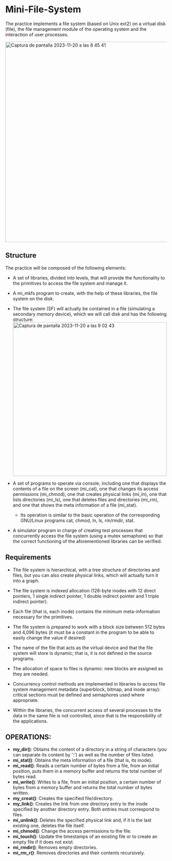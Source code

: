 # Mini-File-System
The practice implements a file system (based on Unix ext2) on a virtual disk (file), the file management module of the operating system and the interaction of user processes.


<img width="625" alt="Captura de pantalla 2023-11-20 a las 8 45 41" src="https://github.com/maribel95/Mini-File-System/assets/61268027/e205888f-58e1-472b-8754-6de0b678ca18">


## Structure

The practice will be composed of the following elements:
- A set of libraries, divided into levels, that will provide the functionality to the primitives to access the file system and manage it.
- A mi_mkfs program to create, with the help of these libraries, the file system on the disk.
- The file system (SF) will actually be contained in a file (simulating a secondary memory device), which we will call disk and has the following structure:
  <img width="480" alt="Captura de pantalla 2023-11-20 a las 9 02 43" src="https://github.com/maribel95/Mini-File-System/assets/61268027/393eb76b-f0a6-4401-ac7c-d7cd0ec275fa">

- A set of programs to operate via console, including one that displays the contents of a file on the screen (mi_cat), one that changes its access permissions (mi_chmod), one that creates physical links (mi_ln), one that lists directories (mi_ls), one that deletes files and directories (mi_rm), and one that shows the meta information of a file (mi_stat).
  -  Its operation is similar to the basic operation of the corresponding GNU/Linux programs cat, chmod, ln, ls, rm/rmdir, stat.
- A simulator program in charge of creating test processes that concurrently access the file system (using a mutex semaphore) so that the correct functioning of the aforementioned libraries can be verified.


## Requirements
- The file system is hierarchical, with a tree structure of directories and files, but you can also create physical links, which will actually turn it into a graph.
  
- The file system is indexed allocation (128-byte inodes with 12 direct pointers, 1 single indirect pointer, 1 double indirect pointer and 1 triple indirect pointer).
  
- Each file (that is, each inode) contains the minimum meta-information necessary for the primitives.
  
- The file system is prepared to work with a block size between 512 bytes and 4,096 bytes (it must be a constant in the program to be able to easily change the value if desired)
  
- The name of the file that acts as the virtual device and that the file system will store is dynamic; that is, it is not defined in the source programs.
  
- The allocation of space to files is dynamic: new blocks are assigned as they are needed.
  
- Concurrency control methods are implemented in libraries to access file system management metadata (superblock, bitmap, and inode array): critical sections must be defined and semaphores used where appropriate.
  
- Within the libraries, the concurrent access of several processes to the data in the same file is not controlled, since that is the responsibility of the applications.

## OPERATIONS:

- **my_dir()**: Obtains the content of a directory in a string of characters (you can separate its content by ':') as well as the number of files listed.
- **mi_stat()**: Obtains the meta information of a file (that is, its inode).
- **mi_read()**: Reads a certain number of bytes from a file, from an initial position, puts them in a memory buffer and returns the total number of bytes read.
- **mi_write()**: Writes to a file, from an initial position, a certain number of bytes from a memory buffer and returns the total number of bytes written.
- **my_creat()**: Creates the specified file/directory.
- **my_link()**: Creates the link from one directory entry to the inode specified by another directory entry. Both entries must correspond to files.
- **mi_unlink()**: Deletes the specified physical link and, if it is the last existing one, deletes the file itself.
- **mi_chmod()**: Change the access permissions to the file.
- **mi_touch()**: Update the timestamps of an existing file or to create an empty file if it does not exist.
- **mi_rmdir()**: Removes empty directories.
- **mi_rm_r()**: Removes directories and their contents recursively.
